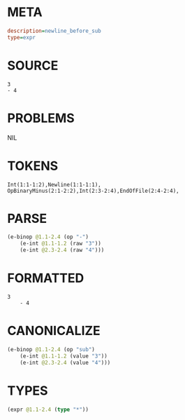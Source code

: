 # META
~~~ini
description=newline_before_sub
type=expr
~~~
# SOURCE
~~~roc
3
- 4
~~~
# PROBLEMS
NIL
# TOKENS
~~~zig
Int(1:1-1:2),Newline(1:1-1:1),
OpBinaryMinus(2:1-2:2),Int(2:3-2:4),EndOfFile(2:4-2:4),
~~~
# PARSE
~~~clojure
(e-binop @1.1-2.4 (op "-")
	(e-int @1.1-1.2 (raw "3"))
	(e-int @2.3-2.4 (raw "4")))
~~~
# FORMATTED
~~~roc
3
	- 4
~~~
# CANONICALIZE
~~~clojure
(e-binop @1.1-2.4 (op "sub")
	(e-int @1.1-1.2 (value "3"))
	(e-int @2.3-2.4 (value "4")))
~~~
# TYPES
~~~clojure
(expr @1.1-2.4 (type "*"))
~~~
